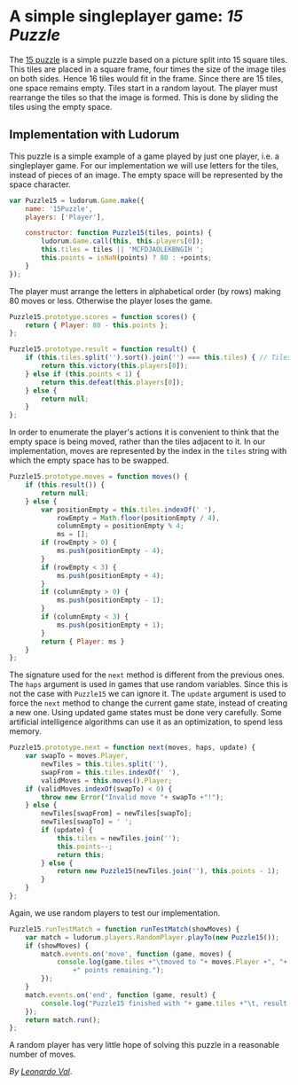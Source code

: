 ﻿A simple singleplayer game: _15 Puzzle_
=======================================

The [15 puzzle](https://en.wikipedia.org/wiki/15_puzzle) is a simple puzzle based on a picture split into 15 square tiles. This tiles are placed in a square frame, four times the size of the image tiles on both sides. Hence 16 tiles would fit in the frame. Since there are 15 tiles, one space remains empty. Tiles start in a random layout. The player must rearrange the tiles so that the image is formed. This is done by sliding the tiles using the empty space.

## Implementation with Ludorum #####################################################################

This puzzle is a simple example of a game played by just one player, i.e. a singleplayer game. For our implementation we will use letters for the tiles, instead of pieces of an image. The empty space will be represented by the space character.

```javascript
var Puzzle15 = ludorum.Game.make({
	name: '15Puzzle',
	players: ['Player'],

	constructor: function Puzzle15(tiles, points) {
		ludorum.Game.call(this, this.players[0]);
		this.tiles = tiles || 'MCFDJAOLEKBNGIH ';
		this.points = isNaN(points) ? 80 : +points;
	}
});
```

The player must arrange the letters in alphabetical order (by rows) making 80 moves or less. Otherwise the player loses the game.

```javascript
Puzzle15.prototype.scores = function scores() {
	return { Player: 80 - this.points };
};

Puzzle15.prototype.result = function result() {
	if (this.tiles.split('').sort().join('') === this.tiles) { // Tiles are in order.
		return this.victory(this.players[0]);
	} else if (this.points < 1) {
		return this.defeat(this.players[0]);
	} else {
		return null;
	}
};
```

In order to enumerate the player's actions it is convenient to think that the empty space is being moved, rather than the tiles adjacent to it. In our implementation, moves are represented by the index in the `tiles` string with which the empty space has to be swapped.

```javascript
Puzzle15.prototype.moves = function moves() {
	if (this.result()) {
		return null;
	} else {
		var positionEmpty = this.tiles.indexOf(' '),
			rowEmpty = Math.floor(positionEmpty / 4),
			columnEmpty = positionEmpty % 4;
			ms = [];
		if (rowEmpty > 0) {
			ms.push(positionEmpty - 4);
		}
		if (rowEmpty < 3) {
			ms.push(positionEmpty + 4);
		}
		if (columnEmpty > 0) {
			ms.push(positionEmpty - 1);
		}
		if (columnEmpty < 3) {
			ms.push(positionEmpty + 1);
		}
		return { Player: ms }
	}
};
```

The signature used for the `next` method is different from the previous ones. The `haps` argument is used in games that use random variables. Since this is not the case with `Puzzle15` we can ignore it. The `update` argument is used to force the `next` method to change the current game state, instead of creating a new one. Using updated game states must be done very carefully. Some artificial intelligence algorithms can use it as an optimization, to spend less memory.

```javascript
Puzzle15.prototype.next = function next(moves, haps, update) {
	var swapTo = moves.Player,
		newTiles = this.tiles.split(''),
		swapFrom = this.tiles.indexOf(' '),
		validMoves = this.moves().Player;
	if (validMoves.indexOf(swapTo) < 0) {
		throw new Error("Invalid move "+ swapTo +"!");
	} else {
		newTiles[swapFrom] = newTiles[swapTo];
		newTiles[swapTo] = ' ';
		if (update) {
			this.tiles = newTiles.join('');
			this.points--;
			return this;
		} else {
			return new Puzzle15(newTiles.join(''), this.points - 1);
		}
	}
};
```

Again, we use random players to test our implementation.

```javascript
Puzzle15.runTestMatch = function runTestMatch(showMoves) {
	var match = ludorum.players.RandomPlayer.playTo(new Puzzle15());
	if (showMoves) {
		match.events.on('move', function (game, moves) {
			console.log(game.tiles +"\tmoved to "+ moves.Player +", "+ game.points 
				+" points remaining.");
		});
	}
	match.events.on('end', function (game, result) {
		console.log("Puzzle15 finished with "+ game.tiles +"\t, result = "+ result.Player +".");
	});
	return match.run();
};
```

A random player has very little hope of solving this puzzle in a reasonable number of moves.

_By [Leonardo Val](http://github.com/LeonardoVal)_.
